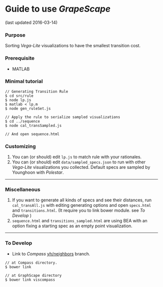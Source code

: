 # Guide to use *GrapeScape*
(last updated 2016-03-14)


### Purpose
Sorting *Vega-Lite* visualizations to have the smallest transition cost.  

### Prerequisite

- MATLAB

### Minimal tutorial

```console
// Generating Transition Rule
$ cd src/rule
$ node lp.js
$ matlab < lp.m
$ node gen_ruleSet.js

// Apply the rule to serialize sampled visualizations
$ cd ../sequence
$ node cal_transSampled.js

// And open sequence.html
```

### Customizing
1. You can (or should) edit `lp.js` to match rule with your rationales.
2. You can (or should) edit `data/sampled_specs.json` to run with other *Vega-Lite* visualizations you collected. Default specs are sampled by Younghoon with *Polestar*.


---

### Miscellaneous
1. If you want to generate all kinds of specs and see their distances, run `cal_transAll.js` with editing generating options and open `specs.html` and `transitions.html`. (It require you to link bower module. see *To Develop* )
2. `sequence.html` and `transitions_sampled.html` are using BEA with an option fixing a starting spec as an empty point visualization.


---

### To Develop

- Link to *Compass* [yh/neighbors](https://github.com/vega/compass/tree/yh/neighbors) branch.
```console
// at Compass directory.
$ bower link

// at GraphScape directory
$ bower link viscompass
```
